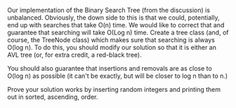 Our implementation of the Binary Search Tree (from the discussion) is unbalanced.  Obviously, the down side to this is that we could, potentially, end up with searches that take O(n) time.  We would like to correct that and guarantee that searching will take O(Log n) time.  Create a tree class (and, of course, the TreeNode class) which makes sure that searching is always O(log n).  To do this, you should modify our solution so that it is either an AVL tree (or, for extra credit, a red-black tree).

You should also guarantee that insertions and removals are as close to O(log n) as possible (it can't be exactly, but will be closer to log n than to n.)

 

Prove your solution works by inserting random integers and printing them out in sorted, ascending, order.
